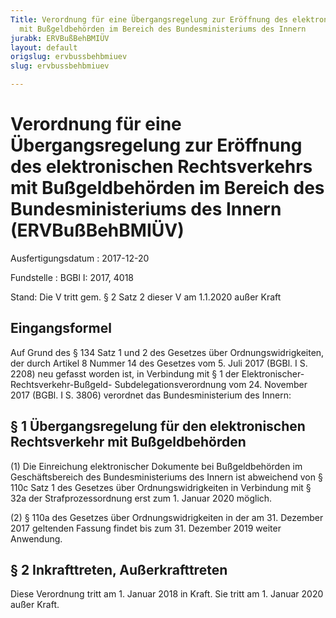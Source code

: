 ```yaml
---
Title: Verordnung für eine Übergangsregelung zur Eröffnung des elektronischen Rechtsverkehrs
  mit Bußgeldbehörden im Bereich des Bundesministeriums des Innern
jurabk: ERVBußBehBMIÜV
layout: default
origslug: ervbussbehbmiuev
slug: ervbussbehbmiuev

---
```


# Verordnung für eine Übergangsregelung zur Eröffnung des elektronischen Rechtsverkehrs mit Bußgeldbehörden im Bereich des Bundesministeriums des Innern (ERVBußBehBMIÜV)

Ausfertigungsdatum
:   2017-12-20

Fundstelle
:   BGBl I: 2017, 4018

Stand: Die V tritt gem. § 2 Satz 2 dieser V am 1.1.2020 außer Kraft

## Eingangsformel

Auf Grund des § 134 Satz 1 und 2 des Gesetzes über
Ordnungswidrigkeiten, der durch Artikel 8 Nummer 14 des Gesetzes vom
5\. Juli 2017 (BGBl. I S. 2208) neu gefasst worden ist, in Verbindung
mit § 1 der Elektronischer-Rechtsverkehr-Bußgeld-
Subdelegationsverordnung vom 24. November 2017 (BGBl. I S. 3806)
verordnet das Bundesministerium des Innern:


## § 1 Übergangsregelung für den elektronischen Rechtsverkehr mit Bußgeldbehörden

(1) Die Einreichung elektronischer Dokumente bei Bußgeldbehörden im
Geschäftsbereich des Bundesministeriums des Innern ist abweichend von
§ 110c Satz 1 des Gesetzes über Ordnungswidrigkeiten in Verbindung mit
§ 32a der Strafprozessordnung erst zum 1. Januar 2020 möglich.

(2) § 110a des Gesetzes über Ordnungswidrigkeiten in der am 31.
Dezember 2017 geltenden Fassung findet bis zum 31. Dezember 2019
weiter Anwendung.


## § 2 Inkrafttreten, Außerkrafttreten

Diese Verordnung tritt am 1. Januar 2018 in Kraft. Sie tritt am 1.
Januar 2020 außer Kraft.

